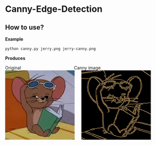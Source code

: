 # Canny-Edge-Detection

## How to use?

**Example**

```sh
python canny.py jerry.png jerry-canny.png
```

**Produces** 

Original &emsp;&emsp;&emsp;&emsp;&emsp;&emsp;&emsp;&emsp;&emsp;&emsp;&emsp;&emsp;Canny image\
![jerry.png](jerry.jpg)
&emsp;
![jerry-canny.png](jerry-canny.png)

